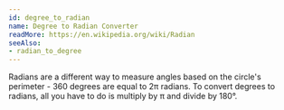 ```yaml
---
id: degree_to_radian
name: Degree to Radian Converter
readMore: https://en.wikipedia.org/wiki/Radian
seeAlso:
- radian_to_degree
---
```


Radians are a different way to measure angles based on the circle's perimeter - 360 degrees are equal to 2π radians. To convert degrees to radians, all you have to do is multiply by π and divide by 180°.